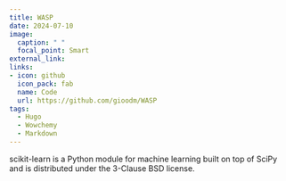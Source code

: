 ```yaml
---
title: WASP
date: 2024-07-10
image:
  caption: " "
  focal_point: Smart
external_link: 
links:
- icon: github
  icon_pack: fab
  name: Code
  url: https://github.com/gioodm/WASP
tags:
  - Hugo
  - Wowchemy
  - Markdown
---
```


scikit-learn is a Python module for machine learning built on top of SciPy and is distributed under the 3-Clause BSD license.

<!--more-->